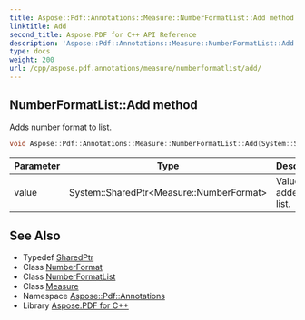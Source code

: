 ```yaml
---
title: Aspose::Pdf::Annotations::Measure::NumberFormatList::Add method
linktitle: Add
second_title: Aspose.PDF for C++ API Reference
description: 'Aspose::Pdf::Annotations::Measure::NumberFormatList::Add method. Adds number format to list in C++.'
type: docs
weight: 200
url: /cpp/aspose.pdf.annotations/measure/numberformatlist/add/
---
```

## NumberFormatList::Add method


Adds number format to list.

```cpp
void Aspose::Pdf::Annotations::Measure::NumberFormatList::Add(System::SharedPtr<Measure::NumberFormat> value)
```


| Parameter | Type | Description |
| --- | --- | --- |
| value | System::SharedPtr\<Measure::NumberFormat\> | Value to be added into list. |

## See Also

* Typedef [SharedPtr](../../../../system/sharedptr/)
* Class [NumberFormat](../../numberformat/)
* Class [NumberFormatList](../)
* Class [Measure](../../)
* Namespace [Aspose::Pdf::Annotations](../../../)
* Library [Aspose.PDF for C++](../../../../)
